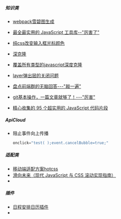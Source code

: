 ##### 知识类

* [webpack雪碧图生成](https://juejin.im/post/5aef09b26fb9a07ac23aa4a6)

* [最全最实用的 JavaScript 工具库--"厉害了"](https://segmentfault.com/a/1190000014747781)

* [纯css改变输入框光标颜色](https://juejin.im/post/5ae92f20f265da0b873a4ced)

* [深克隆](https://juejin.im/post/5abb55ee6fb9a028e33b7e0a)

* [覆盖所有类型的javascript深度克隆](https://juejin.im/post/5ae19b07518825673123ea25)

* [layer弹出层的关闭问题](http://www.cnblogs.com/ssh-html/articles/6698298.html)

* [盘点前端群的无脑回答---"敲一遍"](https://juejin.im/post/5aed16a76fb9a07ace58c075)

* [git基本操作，一篇文章就够了！---"厉害"](https://juejin.im/post/5ae072906fb9a07a9e4ce596)

* [精心收集的 95 个超实用的 JavaScript 代码片段](http://www.css88.com/archives/8748)

  



##### ApiCloud

* 阻止事件向上传播

  ```js
  onclick="test( );event.cancelBubble=true;"
  ```

  

##### 适配类

* [移动端适配方案hotcss](http://imochen.github.io/hotcss/)
* [滑向未来（现代 JavaScript 与 CSS 滚动实现指南）](https://www.zcfy.cc/article/scroll-to-the-future#)
* 



##### 插件

* [日程安排日历插件](https://www.awesomes.cn/repo/nhnent/tui-calendar)
* 